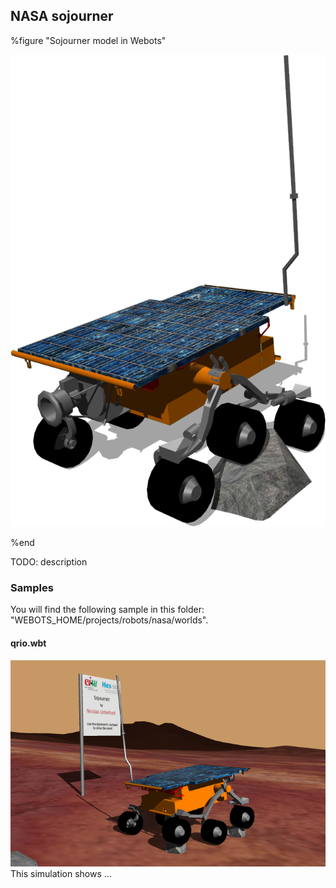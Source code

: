 ## NASA sojourner

%figure "Sojourner model in Webots"

![model.png](images/robots/sojourner/model.png)

%end

TODO: description

### Samples

You will find the following sample in this folder: "WEBOTS\_HOME/projects/robots/nasa/worlds".

#### qrio.wbt

![sojourner.wbt.png](images/robots/sojourner/sojourner.wbt.png) This simulation shows ...
